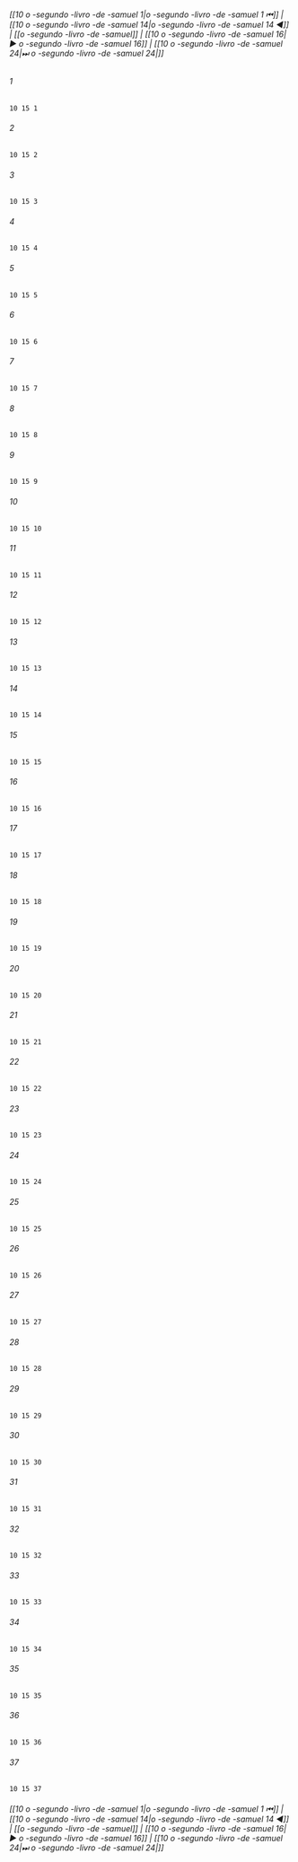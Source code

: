 
###### [[10 o -segundo -livro -de -samuel 1|o -segundo -livro -de -samuel 1 ⏮]] | [[10 o -segundo -livro -de -samuel 14|o -segundo -livro -de -samuel 14 ◀]] | [[o -segundo -livro -de -samuel]] | [[10 o -segundo -livro -de -samuel 16|▶ o -segundo -livro -de -samuel 16]] | [[10 o -segundo -livro -de -samuel 24|⏭ o -segundo -livro -de -samuel 24|]]

###### 1
``` verse
10 15 1 
```
###### 2
``` verse
10 15 2 
```
###### 3
``` verse
10 15 3 
```
###### 4
``` verse
10 15 4 
```
###### 5
``` verse
10 15 5 
```
###### 6
``` verse
10 15 6 
```
###### 7
``` verse
10 15 7 
```
###### 8
``` verse
10 15 8 
```
###### 9
``` verse
10 15 9 
```
###### 10
``` verse
10 15 10 
```
###### 11
``` verse
10 15 11 
```
###### 12
``` verse
10 15 12 
```
###### 13
``` verse
10 15 13 
```
###### 14
``` verse
10 15 14 
```
###### 15
``` verse
10 15 15 
```
###### 16
``` verse
10 15 16 
```
###### 17
``` verse
10 15 17 
```
###### 18
``` verse
10 15 18 
```
###### 19
``` verse
10 15 19 
```
###### 20
``` verse
10 15 20 
```
###### 21
``` verse
10 15 21 
```
###### 22
``` verse
10 15 22 
```
###### 23
``` verse
10 15 23 
```
###### 24
``` verse
10 15 24 
```
###### 25
``` verse
10 15 25 
```
###### 26
``` verse
10 15 26 
```
###### 27
``` verse
10 15 27 
```
###### 28
``` verse
10 15 28 
```
###### 29
``` verse
10 15 29 
```
###### 30
``` verse
10 15 30 
```
###### 31
``` verse
10 15 31 
```
###### 32
``` verse
10 15 32 
```
###### 33
``` verse
10 15 33 
```
###### 34
``` verse
10 15 34 
```
###### 35
``` verse
10 15 35 
```
###### 36
``` verse
10 15 36 
```
###### 37
``` verse
10 15 37 
```

###### [[10 o -segundo -livro -de -samuel 1|o -segundo -livro -de -samuel 1 ⏮]] | [[10 o -segundo -livro -de -samuel 14|o -segundo -livro -de -samuel 14 ◀]] | [[o -segundo -livro -de -samuel]] | [[10 o -segundo -livro -de -samuel 16|▶ o -segundo -livro -de -samuel 16]] | [[10 o -segundo -livro -de -samuel 24|⏭ o -segundo -livro -de -samuel 24|]]

